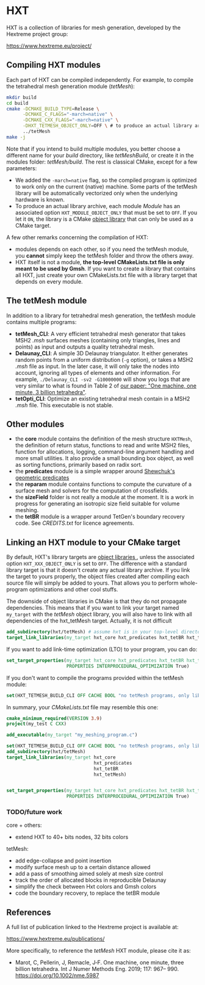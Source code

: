 HXT
===


HXT is a collection of libraries for mesh generation, developed by the Hextreme
project group:

https://www.hextreme.eu/project/


## Compiling HXT modules

Each part of HXT can be compiled independently. For example, to compile the
tetrahedral mesh generation module (*tetMesh*):

```bash
mkdir build
cd build
cmake -DCMAKE_BUILD_TYPE=Release \
      -DCMAKE_C_FLAGS="-march=native" \
      -DCMAKE_CXX_FLAGS="-march=native" \
      -DHXT_TETMESH_OBJECT_ONLY=OFF \ # to produce an actual library archive
      ../tetMesh
make -j
```

Note that if you intend to build multiple modules, you better choose a
different name for your *build* directory, like *tetMeshBuild*, or create it in
the modules folder: *tetMesh/build*. The rest is classical CMake, except
for a few parameters:

 * We added the `-march=native` flag, so the compiled program is optimized to
   work only on the current (native) machine. Some parts of the tetMesh library
   will be automatically vectorized only when the underlying hardware is known.
 * To produce an actual library archive, each module *Module* has an associated
   option `HXT_MODULE_OBJECT_ONLY` that must be set to `OFF`. If you let it
   `ON`, the library is a CMake [object
   library](https://cmake.org/cmake/help/v3.9/command/add_library.html#object-libraries)
   that can only be used as a CMake target.


A few other remarks concerning the compilation of HXT:

 * modules depends on each other, so if you need the tetMesh module, you
   **cannot** simply keep the tetMesh folder and throw the others away.
 * HXT itself is not a module, **the top-level CMakeLists.txt file is only
   meant to be used by Gmsh**. If you want to create a library that contains
   all HXT, just create your own CMakeLists.txt file with a library target that
   depends on every module.


## The tetMesh module

In addition to a library for tetrahedral mesh generation, the tetMesh module
contains multiple programs:

 * **tetMesh_CLI**: A very efficient tetrahedral mesh generator that takes MSH2
   *.msh* surfaces meshes (containing only triangles, lines and points) as
   input and outputs a quality tetrahedral mesh.
 * **Delaunay_CLI**: A simple 3D Delaunay triangulator. It either generates
   random points from a uniform distribution (`-g` option), or takes a MSH2
   *.msh* file as input. In the later case, it will only take the nodes into
   account, ignoring all types of elements and other information. For example,
   `./Delaunay_CLI -sv2 -G10000000` will show you logs that are very similar to
   what is found in Table 2 of [our paper: "One machine, one minute, 3 billion
   tetrahedra"](https://doi.org/10.1002/nme.5987).
 * **tetOpti_CLI**: Optimize an existing tetrahedral mesh contain in a MSH2
   *.msh* file. This executable is not stable.


## Other modules

 * the **core** module contains the definition of the mesh structure `HXTMesh`,
   the definition of return status, functions to read and write MSH2 files,
   function for allocations, logging, command-line argument handling and more
   small utilities. It also provide a small bounding box object, as well as
   sorting functions, primarily based on radix sort.
 * the **predicates** module is a simple wrapper around [Shewchuk's geometric
   predicates](https://www.cs.cmu.edu/~quake/robust.html)
 * the **reparam** module contains functions to compute the curvature of a
   surface mesh and solvers for the computation of crossfields.
 * the **sizeField** folder is not really a module at the moment. It is a work
   in progress for generating an isotropic size field suitable for volume
   meshing.
 * the **tetBR** module is a wrapper around TetGen's boundary recovery code.
   See *CREDITS.txt* for licence agreements.


## Linking an HXT module to your CMake target

By default, HXT's library targets are [object libraries
](https://cmake.org/cmake/help/v3.9/command/add_library.html#object-libraries),
unless the associated option `HXT_XXX_OBJECT_ONLY` is set to `OFF`. The
difference with a standard library target is that it doesn't create any actual
library archive. If you link the target to yours properly, the object files
created after compiling each source file will simply be added to yours. That
allows you to perform whole-program optimizations and other cool stuffs.

The downside of object libraries in CMake is that they do not propagate
dependencies. This means that if you want to link your target named `my_target`
with the *tetMesh* object library, you will also have to link with all
dependencies of the hxt_tetMesh target. Actually, it is not difficult

```CMake
add_subdirectory(hxt/tetMesh) # assume hxt is in your top-level directory
target_link_libraries(my_target hxt_core hxt_predicates hxt_tetBR hxt_tetMesh)
```

If you want to add link-time optimization (LTO) to your program, you can do:

```CMake
set_target_properties(my_target hxt_core hxt_predicates hxt_tetBR hxt_tetMesh
                      PROPERTIES INTERPROCEDURAL_OPTIMIZATION True)
```

If you don't want to compile the programs provided within the tetMesh module:
```CMake
set(HXT_TETMESH_BUILD_CLI OFF CACHE BOOL "no tetMesh programs, only library")
```


In summary, your *CMakeLists.txt* file may resemble this one:
```CMake
cmake_minimum_required(VERSION 3.9)
project(my_test C CXX)

add_executable(my_target "my_meshing_program.c")

set(HXT_TETMESH_BUILD_CLI OFF CACHE BOOL "no tetMesh programs, only library")
add_subdirectory(hxt/tetMesh)
target_link_libraries(my_target hxt_core
                                hxt_predicates
                                hxt_tetBR
                                hxt_tetMesh)


set_target_properties(my_target hxt_core hxt_predicates hxt_tetBR hxt_tetMesh
                      PROPERTIES INTERPROCEDURAL_OPTIMIZATION True)
```

### TODO/future work

core + others:

 - extend HXT to 40+ bits nodes, 32 bits colors

tetMesh:

 - add edge-collapse and point insertion
 - modify surface mesh up to a certain distance allowed
 - add a pass of smoothing aimed solely at mesh size control
 - track the order of allocated blocks in reproducible Delaunay
 - simplify the check between Hxt colors and Gmsh colors
 - code the boundary recovery, to replace the tetBR module

## References

A full list of publication linked to the Hextreme project is available at:

https://www.hextreme.eu/publications/


More specifically, to reference the *tetMesh* HXT module, please cite it as: 

- Marot, C, Pellerin, J, Remacle, J‐F. One machine, one minute, three billion
 tetrahedra. Int J Numer Methods Eng. 2019; 117: 967– 990.
 https://doi.org/10.1002/nme.5987